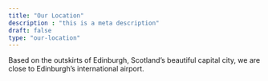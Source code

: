 ```yaml
---
title: "Our Location"
description : "this is a meta description"
draft: false
type: "our-location"
---
```

Based on the outskirts of Edinburgh, Scotland’s beautiful capital city, we are close to Edinburgh’s international airport.
